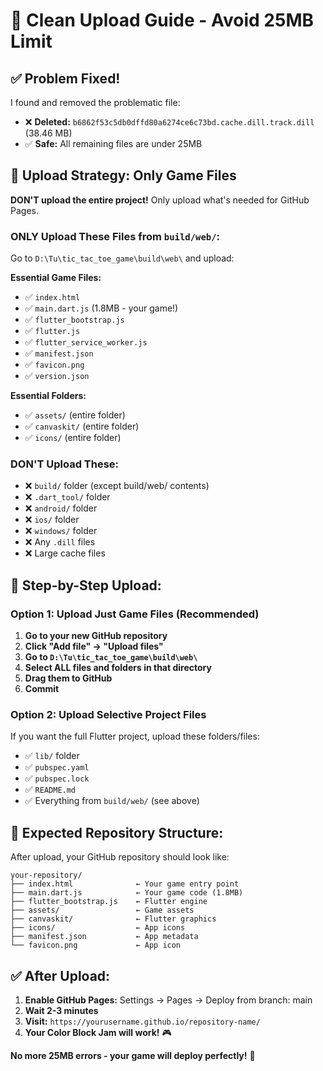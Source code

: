 # 🧹 Clean Upload Guide - Avoid 25MB Limit

## ✅ Problem Fixed!

I found and removed the problematic file:
- ❌ **Deleted:** `b6862f53c5db0dffd80a6274ce6c73bd.cache.dill.track.dill` (38.46 MB)
- ✅ **Safe:** All remaining files are under 25MB

## 🎯 Upload Strategy: Only Game Files

**DON'T upload the entire project!** Only upload what's needed for GitHub Pages.

### **ONLY Upload These Files from `build/web/`:**

Go to `D:\Tu\tic_tac_toe_game\build\web\` and upload:

**Essential Game Files:**
- ✅ `index.html`
- ✅ `main.dart.js` (1.8MB - your game!)
- ✅ `flutter_bootstrap.js`
- ✅ `flutter.js`
- ✅ `flutter_service_worker.js`
- ✅ `manifest.json`
- ✅ `favicon.png`
- ✅ `version.json`

**Essential Folders:**
- ✅ `assets/` (entire folder)
- ✅ `canvaskit/` (entire folder)
- ✅ `icons/` (entire folder)

### **DON'T Upload These:**
- ❌ `build/` folder (except build/web/ contents)
- ❌ `.dart_tool/` folder
- ❌ `android/` folder
- ❌ `ios/` folder
- ❌ `windows/` folder
- ❌ Any `.dill` files
- ❌ Large cache files

## 🚀 Step-by-Step Upload:

### **Option 1: Upload Just Game Files (Recommended)**
1. **Go to your new GitHub repository**
2. **Click "Add file" → "Upload files"**
3. **Go to `D:\Tu\tic_tac_toe_game\build\web\`**
4. **Select ALL files and folders in that directory**
5. **Drag them to GitHub**
6. **Commit**

### **Option 2: Upload Selective Project Files**
If you want the full Flutter project, upload these folders/files:
- ✅ `lib/` folder
- ✅ `pubspec.yaml`
- ✅ `pubspec.lock`
- ✅ `README.md`
- ✅ Everything from `build/web/` (see above)

## 🎯 Expected Repository Structure:

After upload, your GitHub repository should look like:
```
your-repository/
├── index.html              ← Your game entry point
├── main.dart.js            ← Your game code (1.8MB)
├── flutter_bootstrap.js    ← Flutter engine
├── assets/                 ← Game assets
├── canvaskit/              ← Flutter graphics
├── icons/                  ← App icons
├── manifest.json           ← App metadata
└── favicon.png             ← App icon
```

## ✅ After Upload:

1. **Enable GitHub Pages:** Settings → Pages → Deploy from branch: main
2. **Wait 2-3 minutes**
3. **Visit:** `https://yourusername.github.io/repository-name/`
4. **Your Color Block Jam will work!** 🎮

**No more 25MB errors - your game will deploy perfectly!** 🎉 